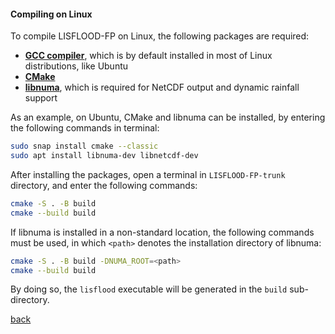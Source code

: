 #### Compiling on Linux

To compile LISFLOOD-FP on Linux, the following packages are required:

- [**GCC compiler**](https://gcc.gnu.org/), which is by default installed in most of Linux distributions, like Ubuntu 
- [**CMake**](https://cmake.org/)
- [**libnuma**](https://github.com/numactl/numactl), which is required for NetCDF output and dynamic rainfall support

As an example, on Ubuntu, CMake and libnuma can be installed, by entering the following commands in terminal:

````bash
sudo snap install cmake --classic
sudo apt install libnuma-dev libnetcdf-dev
````

After installing the packages, open a terminal in `LISFLOOD-FP-trunk` directory, and enter the following commands:

````bash
cmake -S . -B build
cmake --build build
````

If libnuma is installed in a non-standard location, the following commands must be used, in which `<path>` denotes the installation directory of libnuma:

````bash
cmake -S . -B build -DNUMA_ROOT=<path>
cmake --build build
````
By doing so, the `lisflood` executable will be generated in the `build` sub-directory.

[back](/LISFLOOD8.0.md)
